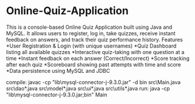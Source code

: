 # Online-Quiz-Application
This is a console-based Online Quiz Application built using Java and MySQL. It allows users to register, log in, take quizzes, receive instant feedback on answers, and track their quiz performance history.
Features
*User Registration & Login (with unique usernames)
*Quiz Dashboard listing all available quizzes
*Interactive quiz-taking with one question at a time
*Instant feedback on each answer (Correct/Incorrect)
*Score tracking after each quiz
*Scoreboard showing past attempts with time and score
*Data persistence using MySQL and JDBC

compile: javac -cp "lib\mysql-connector-j-9.3.0.jar" -d bin src\Main.java src\dao\*.java src\model\*.java src\ui\*.java src\utils\*.java
run:  java -cp "lib\mysql-connector-j-9.3.0.jar;bin" Main
